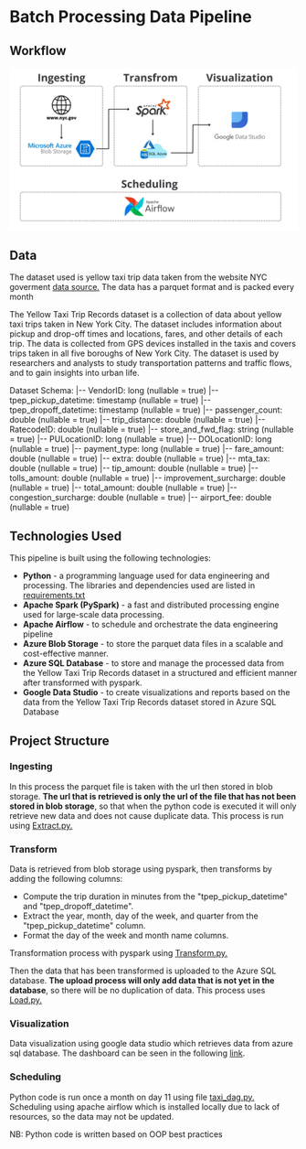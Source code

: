 # Batch Processing Data Pipeline

## Workflow
![Pipeline Workflow](https://github.com/Gan11-R/BatchProcessingPortofolio/blob/main/Pipeline%20Workflow.png?raw=true)

## Data
The dataset used is yellow taxi trip data taken from the website NYC goverment [data source.](https://www.nyc.gov/site/tlc/about/tlc-trip-record-data.page) The data has a parquet format and is packed every month

The Yellow Taxi Trip Records dataset is a collection of data about yellow taxi trips taken in New York City. The dataset includes information about pickup and drop-off times and locations, fares, and other details of each trip. The data is collected from GPS devices installed in the taxis and covers trips taken in all five boroughs of New York City. The dataset is used by researchers and analysts to study transportation patterns and traffic flows, and to gain insights into urban life.

Dataset Schema:
|-- VendorID: long (nullable = true)
|-- tpep_pickup_datetime: timestamp (nullable = true)
|-- tpep_dropoff_datetime: timestamp (nullable = true)
|-- passenger_count: double (nullable = true)
|-- trip_distance: double (nullable = true)
|-- RatecodeID: double (nullable = true)
|-- store_and_fwd_flag: string (nullable = true)
|-- PULocationID: long (nullable = true)
|-- DOLocationID: long (nullable = true)
|-- payment_type: long (nullable = true)
|-- fare_amount: double (nullable = true)
|-- extra: double (nullable = true)
|-- mta_tax: double (nullable = true)
|-- tip_amount: double (nullable = true)
|-- tolls_amount: double (nullable = true)
|-- improvement_surcharge: double (nullable = true)
|-- total_amount: double (nullable = true)
|-- congestion_surcharge: double (nullable = true)
|-- airport_fee: double (nullable = true)

## Technologies Used
This pipeline is built using the following technologies:
-   **Python** - a programming language used for data engineering and processing. The libraries and dependencies used are listed in [requirements.txt](https://github.com/Gan11-R/BatchProcessingPortofolio/blob/main/requirements.txt)
-   **Apache Spark (PySpark)** - a fast and distributed processing engine used for large-scale data processing.
- **Apache Airflow** - to schedule and orchestrate the data engineering pipeline
-   **Azure Blob Storage** - to store the parquet data files in a scalable and cost-effective manner.
- **Azure SQL Database** - to store and manage the processed data from the Yellow Taxi Trip Records dataset in a structured and efficient manner after transformed with pyspark.
-   **Google Data Studio** - to create visualizations and reports based on the data from the Yellow Taxi Trip Records dataset stored in Azure SQL Database

## Project Structure
### Ingesting
In this process the parquet file is taken with the url then stored in blob storage. **The url that is retrieved is only the url of the file that has not been stored in blob storage**, so that when the python code is executed it will only retrieve new data and does not cause duplicate data. This process is run using [Extract.py.](https://github.com/Gan11-R/BatchProcessingPortofolio/blob/main/Extract.py)

### Transform
Data is retrieved from blob storage using pyspark, then transforms by adding the following columns:

 - Compute the trip duration in minutes from the "tpep_pickup_datetime" and "tpep_dropoff_datetime".
 - Extract the year, month, day of the week, and quarter from the "tpep_pickup_datetime" column.
 - Format the day of the week and month name columns.


Transformation process with pyspark using [Transform.py.](https://github.com/Gan11-R/BatchProcessingPortofolio/blob/main/Transform.py)

Then the data that has been transformed is uploaded to the Azure SQL database. **The upload process will only add data that is not yet in the database**, so there will be no duplication of data. This process uses [Load.py.](https://github.com/Gan11-R/BatchProcessingPortofolio/blob/main/Load.py)

### Visualization
Data visualization using google data studio which retrieves data from azure sql database. The dashboard can be seen in the following [link](url).

### Scheduling
Python code is run once a month on day 11 using file [taxi_dag.py.](https://github.com/Gan11-R/BatchProcessingPortofolio/blob/main/taxi_dag.py)
Scheduling using apache airflow which is installed locally due to lack of resources, so the data may not be updated.

NB: Python code is written based on OOP best practices
